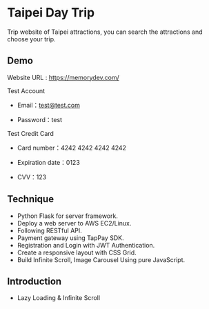 # Taipei Day Trip

Trip website of Taipei attractions, you can search the attractions and choose your trip.

## Demo

Website URL : https://memorydev.com/

Test Account

- Email：test@test.com

- Password：test

Test Credit Card

- Card number：4242 4242 4242 4242

- Expiration date：0123

- CVV：123

## Technique

- Python Flask for server framework.
- Deploy a web server to AWS EC2/Linux.
- Following RESTful API.
- Payment gateway using TapPay SDK.
- Registration and Login with JWT Authentication.
- Create a responsive layout with CSS Grid.
- Build Infinite Scroll, Image Carousel Using pure JavaScript.

## Introduction
- Lazy Loading & Infinite Scroll
